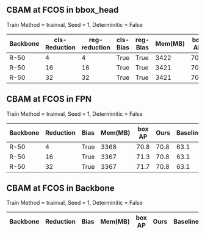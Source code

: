 ## CBAM at FCOS in bbox_head 
Train Method = trainval,  Seed = 1,   Determinitic = False 

| Backbone | cls-Reduction | reg-reduction | cls-Bias | reg-Bias | Mem(MB) | box AP | Ours   | Baseline |
|----------|---------------|---------------|----------|----------|---------|--------|--------|----------|
| R-50     | 4             | 4             | True     | True     | 3422    | 70.5   | 70.8   | 63.1     |
| R-50     | 16            | 16            | True     | True     | 3421    | 70.9   | 70.8   | 63.1     |
| R-50     | 32            | 32            | True     | True     | 3421    | 70.3   | 70.8   | 63.1     |


## CBAM at FCOS in FPN 
Train Method = trainval,  Seed = 1,   Determinitic = False 

| Backbone | Reduction | Bias | Mem(MB) | box AP | Ours   | Baseline |
|----------|-----------|------|---------|--------|--------|----------|
| R-50     | 4         | True | 3368    | 70.8   | 70.8   | 63.1     |
| R-50     | 16        | True | 3367    | 71.3   | 70.8   | 63.1     |
| R-50     | 32        | True | 3367    | 71.7   | 70.8   | 63.1     |



## CBAM at FCOS in Backbone
Train Method = trainval,  Seed = 1,   Determinitic = False 


| Backbone | Reduction | Bias | Mem(MB) | box AP | Ours   | Baseline |
|----------|-----------|------|---------|--------|--------|----------|
